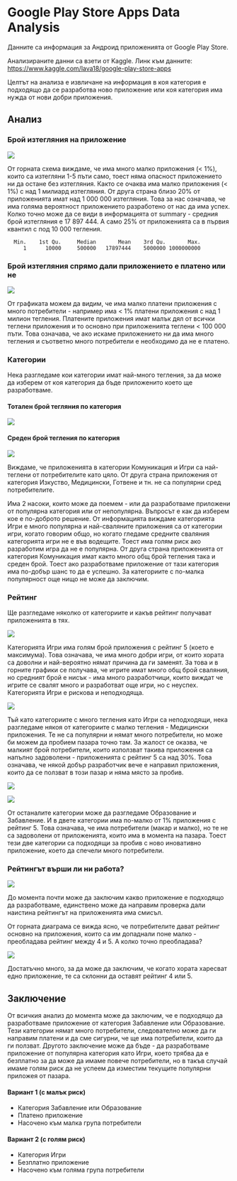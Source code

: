 # Google Play Store Apps Data Analysis

Данните са информация за Андроид приложенията от Google Play Store.

Анализираните данни са взети от Kaggle. Линк към данните: https://www.kaggle.com/lava18/google-play-store-apps

Целтът на анализа е извличане на информация в коя категория е подходящо да се разработва ново приложение или коя категория има нужда от нови добри приложения.

## Анализ

### Брой изтегляния на приложение

![](https://i.imgur.com/tlksWUx.png)

От горната схема виждаме, че има много малко приложения (< 1%), които са изтегляни 1-5 пъти само, тоест няма опасност приложението ни да остане без изтегляния. Както се очаква има малко приложения (< 1%) с над 1 милиард изтегляния. От друга страна близо 20% от приложенията имат над 1 000 000 изтегляния. Това за нас означава, че има голяма вероятност приложението разработено от нас да има успех. Колко точно може да се види в информацията от summary - средния брой изтегляния е 17 897 444. А само 25% от приложенията са в първия квантил с под 10 000 тегления.

      Min.    1st Qu.     Median       Mean    3rd Qu.       Max. 
         1      10000     500000   17897444    5000000 1000000000 


### Брой изтегляния спрямо дали приложението е платено или не

![](https://i.imgur.com/Vkz4oAu.png)

От графиката можем да видим, че има малко платени приложения с много потребители - например има < 1% платени приложения с над 1 милион тегления. Платените приложения имат малък дял от всички теглени приложения и то основно при приложенията теглени < 100 000 пъти. Това означава, че ако искаме приложението ни да има много тегления и съответно много потребители е необходимо да не е платено.



### Категории

Нека разгледаме кои категории имат най-много тегления, за да може да изберем от коя категория да бъде приложенито което ще разработваме.

#### Тотален брой тегляния по категория

![](https://i.imgur.com/xtn4SQB.png)

#### Среден брой тегления по категория

![](https://i.imgur.com/RIyDJKp.png)

Виждаме, че приложенията в категории Комуникация и Игри са най-теглени от потребителите като цяло. От друга страна приложения от категория Изкуство, Медицински, Готвене и тн. не са популярни сред потребителите.

Има 2 насоки, които може да поемем - или да разработваме приложени от популярна категория или от непопулярна. Въпросът е как да изберем кое е по-доброто решение. От информацията виждаме категорията Игри е много популярна и най-сваляните приложения са от категории игри, когато говорим общо, но когато гледаме средните сваляния категорията игри не е във водещите. Тоест има голям риск ако разработим игра да не е популярна. От друга страна приложенията от категория Комуникация имат както много общ брой тегления така и среден брой. Тоест ако разработваме приложение от тази категория има по-добър шанс то да е успешно. За категориите с по-малка популярност още нищо не може да заключим.



### Рейтинг

Ще разгледаме няколко от категориите и какъв рейтинг получават приложенията в тях.

![](https://i.imgur.com/Obxb9by.png)

Категорията Игри има голям брой приложения с рейтинг 5 (което е максимума). Това означава, че има много добри игри, от които хората са доволни и най-вероятно нямат причина да ги заменят. За това и в горните графики се получава, че игрите имат много общ брой сваляния, но средният брой е нисък - има много разработчици, които виждат че игрите се свалят много и разработват още игри, но с неуспех. Категорията Игри е рискова и неподходяща.

![](https://i.imgur.com/FlkiNs0.png)

Тъй като категориите с много тегления като Игри са неподходящи, нека разгледаме някоя от категориите с малко тегления - Медицински приложения. Те не са популярни и нямат много потребители, но може би можем да пробием пазара точно там. За жалост се оказва, че малкият брой потребители, които използват такива приложения са напълно задоволени - приложенията с рейтинг 5 са над 30%. Това означава, че някой добър разработчик вече е направил приложения, които да се ползват в този пазар и няма място за пробив.

![](https://i.imgur.com/a7bE582.png)

![](https://i.imgur.com/BrJvPjc.png)

От останалите категории може да разгледаме Образование и Забавление. И в двете категории има по-малко от 1% приложения с рейтинг 5. Това означава, че има потребители (макар и малко), но те не са задоволени от приложенията, които има в момента на пазара. Тоест тези две категории са подходящи за пробив с ново иновативно приложение, което да спечели много потребители.



### Рейтингът върши ли ни работа?

![](https://i.imgur.com/dsYUPsq.png)

До момента почти може да заключим какво приложение е подходящо да разработваме, единствено може да направим проверка дали наистина рейтингът на приложенията има смисъл.

От горната диаграма се вижда ясно, че потребителите дават рейтинг основно на приложения, които са им допаднали поне малко - преобладава рейтинг между 4 и 5. А колко точно преобладава?

![](https://i.imgur.com/hjAJAPz.png)

Достатъчно много, за да може да заключим, че когато хората харесват едно приложение, те са склонни да оставят рейтинг 4 или 5.

## Заключение

От всичкия анализ до момента може да заключим, че е подходящо да разработваме приложение от категория Забавление или Образование. Тези категории нямат много потребители, следователно може да ги направим платени и да сме сигурни, че ще има потребители, които да ги ползват. Другото заключение може да бъде - да разработваме приложение от популярна категория като Игри, което трябва да е безплатно за да може да имаме повече потребители, но в такъв случай имаме голям риск да не успеем да изместим текущите популярни приложея от пазара.

#### Вариант 1 (с малък риск)

- Категория Забавление или Образование
- Платено приложение
- Насочено към малка група потребители

#### Вариант 2 (с голям риск)

- Категория Игри
- Безплатно приложение
- Насочено към голяма група потребители





